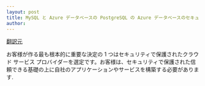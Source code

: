 ```yaml
---
layout: post
title: MySQL と Azure データベースの PostgreSQL の Azure データベースのセキュリティ保護 
author: 
---
```

[翻訳元](https://azure.microsoft.com/blog/securing-azure-database-for-mysql-and-azure-database-for-postgresql/)

お客様が作る最も根本的に重要な決定の 1 つはセキュリティで保護されたクラウド サービス プロバイダーを選定です。お客様は、セキュリティで保護された信頼できる基礎の上に自社のアプリケーションやサービスを構築する必要があります.